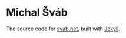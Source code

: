 # Michal Šváb

The source code for [svab.net](http://svab.net), built with [Jekyll](http://jekyllrb.com).
